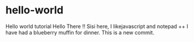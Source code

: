 # hello-world
Hello world tutorial
Hello There !!
Sisi here, I likejavascript and notepad ++
I have had a blueberry muffin for dinner.
This is a new commit.
